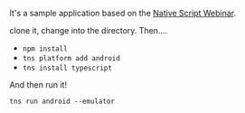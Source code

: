 It's a sample application based on the [Native Script Webinar](https://www.youtube.com/watch?v=efk_oeI58hc).

clone it, change into the directory. Then....

* `npm install`
* `tns platform add android`
* `tns install typescript`

And then run it!

`tns run android --emulator`

